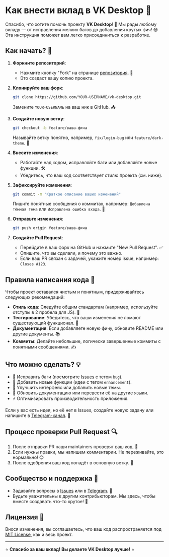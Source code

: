 # Как внести вклад в VK Desktop 🌟

Спасибо, что хотите помочь проекту **VK Desktop**! 🚀 Мы рады любому вкладу — от исправления мелких багов до добавления крутых фич! 😎 Эта инструкция поможет вам легко присоединиться к разработке.

## Как начать? 🤝

1. **Форкните репозиторий**:

   - Нажмите кнопку "Fork" на странице [репозитория](https://github.com/mrhexvel/vk-desktop). 🍴
   - Это создаст вашу копию проекта.

2. **Клонируйте ваш форк**:

   ```bash
   git clone https://github.com/YOUR-USERNAME/vk-desktop.git
   ```

   Замените `YOUR-USERNAME` на ваш ник в GitHub. 📥

3. **Создайте новую ветку**:

   ```bash
   git checkout -b feature/ваша-фича
   ```

   Называйте ветку понятно, например, `fix/login-bug` или `feature/dark-theme`. 🌿

4. **Внесите изменения**:

   - Работайте над кодом, исправляйте баги или добавляйте новые функции. 🛠️
   - Убедитесь, что ваш код соответствует стилю проекта (см. ниже).

5. **Зафиксируйте изменения**:

   ```bash
   git commit -m "Краткое описание ваших изменений"
   ```

   Пишите понятные сообщения о коммитах, например: `Добавлена тёмная тема` или `Исправлена ошибка входа`. 📝

6. **Отправьте изменения**:

   ```bash
   git push origin feature/ваша-фича
   ```

7. **Создайте Pull Request**:
   - Перейдите в ваш форк на GitHub и нажмите "New Pull Request". ✅
   - Опишите, что вы сделали, и почему это важно.
   - Если ваш PR связан с задачей, укажите номер issue, например: `Closes #123`.

## Правила написания кода 📜

Чтобы проект оставался чистым и понятным, придерживайтесь следующих рекомендаций:

- **Стиль кода**: Следуйте общим стандартам (например, используйте отступы в 2 пробела для JS). 🧼
- **Тестирование**: Убедитесь, что ваши изменения не ломают существующий функционал. 🧪
- **Документация**: Если добавляете новую фичу, обновите README или другие документы. 📚
- **Коммиты**: Делайте небольшие, логически завершенные коммиты с понятными сообщениями. ✍️

## Что можно сделать? 💡

- 🐞 Исправить баги (посмотрите [Issues](https://github.com/mrhexvel/vk-desktop/issues) с тегом `bug`).
- 🌟 Добавить новые функции (идеи с тегом `enhancement`).
- 🎨 Улучшить интерфейс или добавить новые темы.
- 📖 Обновить документацию или перевести её на другие языки.
- ⚡ Оптимизировать производительность приложения.

Если у вас есть идея, но её нет в Issues, создайте новую задачу или напишите в [Telegram-канал](https://t.me/hexcode_chat). 💬

## Процесс проверки Pull Request 🔍

1. После отправки PR наши maintainers проверят ваш код. 👀
2. Если нужны правки, мы напишем комментарии. Не переживайте, это нормально! 😊
3. После одобрения ваш код попадёт в основную ветку. 🎉

## Сообщество и поддержка 🤗

- Задавайте вопросы в [Issues](https://github.com/mrhexvel/vk-desktop/issues) или в [Telegram](https://t.me/hexcode_chat). 📩
- Будьте уважительны к другим контрибьюторам. Мы здесь, чтобы вместе создавать что-то крутое! 💪

## Лицензия 📜

Внося изменения, вы соглашаетесь, что ваш код распространяется под [MIT License](LICENSE), как и весь проект.

---

⭐ **Спасибо за ваш вклад! Вы делаете VK Desktop лучше!** ⭐
